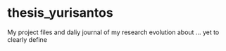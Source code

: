 # thesis_yurisantos
My project files and daliy journal of my research evolution about ... yet to clearly define
